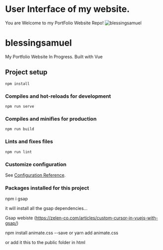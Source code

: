 
# User Interface of my website. 
You are Welcome to my PortFolio Website Repo!
![blessingsamuel](https://user-images.githubusercontent.com/85754527/166171603-b12ab497-a42d-4531-8c97-dc07537bf5d5.PNG)

# blessingsamuel
My Portfolio Website In Progress. Built with Vue


## Project setup
```
npm install
```

### Compiles and hot-reloads for development
```
npm run serve
```

### Compiles and minifies for production
```
npm run build
```

### Lints and fixes files
```
npm run lint
```

### Customize configuration
See [Configuration Reference](https://cli.vuejs.org/config/).


### Packages installed for this project

npm i gsap

it will install all the gsap dependencies...

Gsap webiste (https://zelen-co.com/articles/custom-cursor-in-vuejs-with-gsap/)

 npm install animate.css --save or yarn add animate.css

 or add it this to the public folder in html

 <head>
  <link
    rel="stylesheet"
    href="https://cdnjs.cloudflare.com/ajax/libs/animate.css/4.1.1/animate.min.css"
  />
</head>


